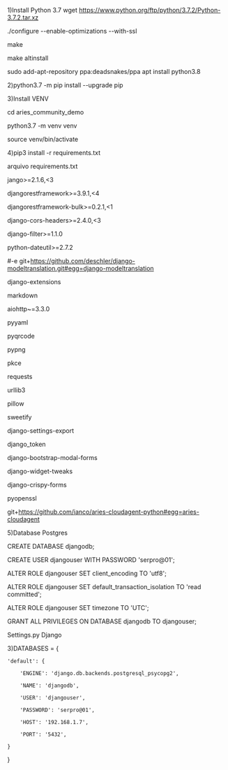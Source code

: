 1)Install Python 3.7
wget https://www.python.org/ftp/python/3.7.2/Python-3.7.2.tar.xz

./configure --enable-optimizations --with-ssl

make

make altinstall

sudo add-apt-repository ppa:deadsnakes/ppa
apt install python3.8



2)python3.7 -m pip install --upgrade pip

3)Install VENV

cd aries_community_demo

python3.7 -m venv venv

source venv/bin/activate

4)pip3 install -r requirements.txt 

arquivo requirements.txt

jango>=2.1.6,<3

djangorestframework>=3.9.1,<4

djangorestframework-bulk>=0.2.1,<1

django-cors-headers>=2.4.0,<3

django-filter>=1.1.0

python-dateutil>=2.7.2

#-e git+https://github.com/deschler/django-modeltranslation.git#egg=django-modeltranslation

django-extensions

markdown

aiohttp~=3.3.0

pyyaml

pyqrcode

pypng

pkce

requests

urllib3

pillow

sweetify

django-settings-export

django_token

django-bootstrap-modal-forms

django-widget-tweaks

django-crispy-forms

pyopenssl

git+https://github.com/ianco/aries-cloudagent-python#egg=aries-cloudagent


5)Database Postgres

CREATE DATABASE djangodb;

CREATE USER djangouser WITH PASSWORD 'serpro@01';

ALTER ROLE djangouser SET client_encoding TO 'utf8';

ALTER ROLE djangouser SET default_transaction_isolation TO 'read committed';

ALTER ROLE djangouser SET timezone TO 'UTC';

GRANT ALL PRIVILEGES ON DATABASE djangodb TO djangouser;


Settings.py Django


3)DATABASES = {

    'default': {
    
        'ENGINE': 'django.db.backends.postgresql_psycopg2',
        
        'NAME': 'djangodb',
        
        'USER': 'djangouser',
        
        'PASSWORD': 'serpro@01',
        
        'HOST': '192.168.1.7',
        
        'PORT': '5432',
        
    }
}

